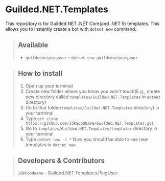 # Guilded.NET.Templates

This repository is for Guilded.NET .NET Core(and .NET 5) templates. This allows you to instantly create a bot with `dotnet new` command.

> ## Available
> - `guildednetpinguser` - `dotnet new guildednetpinguser`

> ## How to install
> 1. Open up your terminal
> 2. Create new folder where you know you won't touch(E.g., create new directory called `templates/Guilded.NET.Templates` in `dotnet` directory)
> 3. Go to that folder(`templates/Guilded.NET.Templates` directory) in your terminal
> 4. Type `git clone https://github.com/IdkGoodName/Guilded.NET.Templates.git .`
> 5. Go to `templates/Guilded.NET.Templates/templates` directory in your terminal
> 6. Type `dotnet new -i *`
> Now you should be able to see new templates in `dotnet new`

> ## Developers & Contributors
> `IdkGoodName` - Guilded.NET.Templates.PingUser
